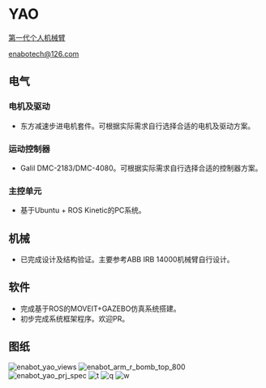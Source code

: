 # YAO
[第一代个人机械臂](https://user-images.githubusercontent.com/8104370/179326978-7933324a-ccce-4bde-b54a-956a4bc2d222.mp4)

enabotech@126.com

## 电气
### 电机及驱动
* 东方减速步进电机套件。可根据实际需求自行选择合适的电机及驱动方案。
### 运动控制器
* Galil DMC-2183/DMC-4080。可根据实际需求自行选择合适的控制器方案。
### 主控单元
* 基于Ubuntu + ROS Kinetic的PC系统。
## 机械
* 已完成设计及结构验证。主要参考ABB IRB 14000机械臂自行设计。
## 软件
* 完成基于ROS的MOVEIT+GAZEBO仿真系统搭建。
* 初步完成系统框架程序。欢迎PR。
## 图纸
![enabot_yao_views](https://user-images.githubusercontent.com/8104370/178981727-d7a7a5aa-dde7-4a82-aa93-efd1ae59769b.jpg)
![enabot_arm_r_bomb_top_800](https://user-images.githubusercontent.com/8104370/149120200-2b3bb86b-3533-41b5-a885-824d70bac211.JPG)
![enabot_yao_prj_spec](https://user-images.githubusercontent.com/8104370/178981737-4663297f-a54c-4832-a1d7-b44af2ec0b84.jpg)
![t](https://user-images.githubusercontent.com/8104370/179392462-123128de-52c5-4b24-8725-53f92fceb417.jpg)
![q](https://user-images.githubusercontent.com/8104370/179392465-e530ebd2-e48a-4e75-97ec-92d616ec06c9.jpg)
![w](https://user-images.githubusercontent.com/8104370/179392467-c791970d-ba12-4fc8-9953-b78b48b07641.jpg)
